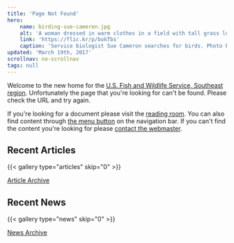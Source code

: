 ```yaml
---
title: 'Page Not Found'
hero:
    name: birding-sue-cameron.jpg
    alt: 'A woman dressed in warm clothes in a field with tall grass looks through binoculars.'
    link: 'https://flic.kr/p/bokTbs'
    caption: 'Service biologist Sue Cameron searches for birds. Photo by Gary Peeples, USFWS.'
updated: 'March 19th, 2017'
scrollnav: no-scrollnav
tags: null
---
```


Welcome to the new home for the [U.S. Fish and Wildlife Service, Southeast region](/about).  Unfortunately the page that you're looking for can't be found.  Please check the URL and try again.  

If you're looking for a document please visit the [reading room](/reading-room). You can also find content through <a href="#" class="fws-menu-trigger">the menu button</a> on the navigation bar.  If you can't find the content you're looking for please [contact the webmaster](mailto:roy_hewitt@fws.gov).

## Recent Articles

{{< gallery type="articles" skip="0" >}}

<p class='centered-button'>
  <a href='/articles' class='button'>Article Archive</a>
</p>

## Recent News

{{< gallery type="news" skip="0" >}}

<p class='centered-button'>
  <a href='/news' class='button'>News Archive</a>
</p>

<span class="hide-scrollnav"></span>
